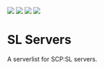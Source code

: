 ![](https://img.shields.io/github/license/AnomalousCoders/SL-Servers)
![](https://img.shields.io/github/languages/code-size/AnomalousCoders/SL-Servers)
![](https://img.shields.io/github/last-commit/AnomalousCoders/SL-Servers)
![](https://img.shields.io/static/v1?label=Discord&message=https%3A%2F%2Fdiscord.gg%2FttR37g&color=7289DA)
# SL Servers

A serverlist for SCP:SL servers.
